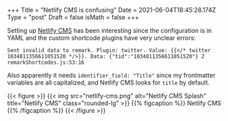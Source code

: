 +++
Title = "Netlify CMS is confusing"
Date = 2021-06-04T18:45:28.174Z
Type = "post"
Draft = false
isMath = false
+++

Setting up [Netlify CMS](https://netlifycms.org) has been interesting since the configuration is in YAML and the custom shortcode plugins have very unclear errors:

`Sent invalid data to remark. Plugin: twitter. Value: {{</* twitter 1034811356611051520 */>}}. Data: {"tid":"1034811356611051520"} 2 remarkShortcodes.js:53:16`

Also apparently it needs `identifier_field: "Title"` since my frontmatter variables are all capitalized, and Netlify CMS looks for `title` by default.

{{< figure >}}
{{< img src="netlify-cms.png" alt="Netlify CMS Splash" title="Netlify CMS" class="rounded-lg" >}}
{{% figcaption %}}
Netlify CMS
{{% /figcaption %}}
{{< /figure >}}
